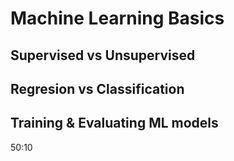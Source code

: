 # Machine Learning Basics

## Supervised vs Unsupervised

## Regresion vs Classification

## Training & Evaluating ML models

50:10
